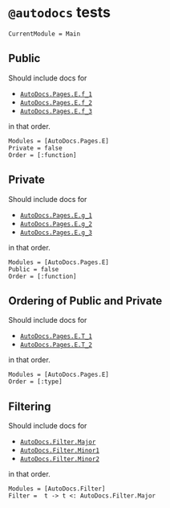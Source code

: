 # `@autodocs` tests

```@meta
CurrentModule = Main
```

## Public

Should include docs for

  * [`AutoDocs.Pages.E.f_1`](@ref)
  * [`AutoDocs.Pages.E.f_2`](@ref)
  * [`AutoDocs.Pages.E.f_3`](@ref)

in that order.

```@autodocs
Modules = [AutoDocs.Pages.E]
Private = false
Order = [:function]
```

## Private

Should include docs for

  * [`AutoDocs.Pages.E.g_1`](@ref)
  * [`AutoDocs.Pages.E.g_2`](@ref)
  * [`AutoDocs.Pages.E.g_3`](@ref)

in that order.

```@autodocs
Modules = [AutoDocs.Pages.E]
Public = false
Order = [:function]
```

## Ordering of Public and Private

Should include docs for

  * [`AutoDocs.Pages.E.T_1`](@ref)
  * [`AutoDocs.Pages.E.T_2`](@ref)

in that order.

```@autodocs
Modules = [AutoDocs.Pages.E]
Order = [:type]
```

## Filtering

Should include docs for

  * [`AutoDocs.Filter.Major`](@ref)
  * [`AutoDocs.Filter.Minor1`](@ref)
  * [`AutoDocs.Filter.Minor2`](@ref)

in that order.

```@autodocs
Modules = [AutoDocs.Filter]
Filter =  t -> t <: AutoDocs.Filter.Major
```
